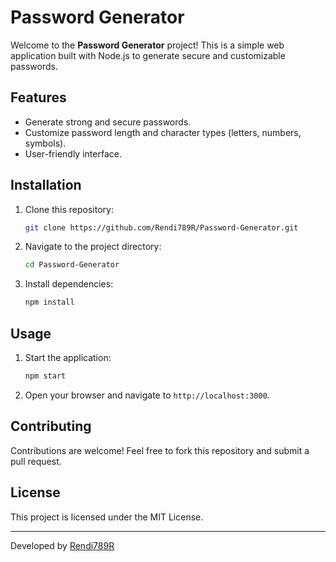 # Password Generator

Welcome to the **Password Generator** project! This is a simple web application built with Node.js to generate secure and customizable passwords.

## Features
- Generate strong and secure passwords.
- Customize password length and character types (letters, numbers, symbols).
- User-friendly interface.

## Installation

1. Clone this repository:
    ```bash
    git clone https://github.com/Rendi789R/Password-Generator.git
    ```
2. Navigate to the project directory:
    ```bash
    cd Password-Generator
    ```
3. Install dependencies:
    ```bash
    npm install
    ```

## Usage

1. Start the application:
    ```bash
    npm start
    ```
2. Open your browser and navigate to `http://localhost:3000`.

## Contributing

Contributions are welcome! Feel free to fork this repository and submit a pull request.

## License

This project is licensed under the MIT License.

---

Developed by [Rendi789R](https://github.com/Rendi789R)